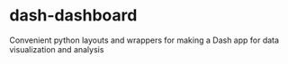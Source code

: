 # dash-dashboard
Convenient python layouts and wrappers for making a Dash app for data visualization and analysis
